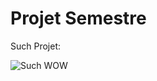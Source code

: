 # Projet Semestre

Such Projet:

![Such WOW](https://upload.wikimedia.org/wikipedia/commons/d/df/Doge_homemade_meme.jpg)
